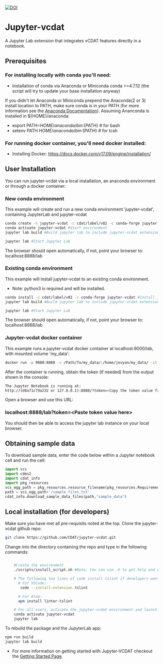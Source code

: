 [![DOI](https://zenodo.org/badge/147574270.svg)](https://zenodo.org/badge/latestdoi/147574270)

# Jupyter-vcdat

A Jupyter Lab extension that integrates vCDAT features directly in a notebook.

## Prerequisites

### For installing locally with conda you'll need:
- Installation of conda via Anaconda or Miniconda conda >=4.7.12 (the script
  will try to update your base installation anyway)

If you didn't let Anaconda or Miniconda prepend the Anaconda(2 or 3) install location to PATH, make sure conda is in your PATH (for more information see the [Anaconda Documentation](https://docs.anaconda.com/anaconda/user-guide/faq/#installing-anaconda)). Assuming Ananconda is installed in ${HOME}/anaconda:
* export PATH=${HOME}/anaconda/bin:${PATH} # for bash
* setenv PATH ${HOME}/anaconda/bin:${PATH} # for tcsh

### For running docker container, you'll need docker installed:
- Installing Docker: https://docs.docker.com/v17.09/engine/installation/

## User Installation

You can run jupyter-vcdat via a local installation, an anaconda environment or through a docker container.

### New conda environment

This example will create and run a new conda environment 'jupyter-vcdat', containing JupyterLab and jupyter-vcdat

```bash
conda create -n jupyter-vcdat -c cdat/label/v82 -c conda-forge jupyter-vcdat #Create conda environment
conda activate jupyter-vcdat #Start environment
jupyter lab build #Build jupyter lab to include jupyter-vcdat extension (only for first time installation)

jupyter lab #Start Jupyter Lab
```

The browser should open automatically, if not, point your browser to: localhost:8888/lab

### Existing conda environment

This example will install jupyter-vcdat to an existing conda environment.
* Note: python3 is required and will be installed.

```bash
conda install -c cdat/label/v82 -c conda-forge jupyter-vcdat #Install jupyter-vcdat
jupyter lab build #Build jupyter lab to include jupyter-vcdat extension (only for first time installation)

jupyter lab #Start Jupyter Lab
```

The browser should open automatically, if not, point your browser to: localhost:8888/lab

### Jupyter-vcdat docker container

This example runs a jupyter-vcdat docker container at localhost:9000/lab, with mounted volume 'my_data':

```bash
docker run -p 9000:8888 -v /Path/To/my_data/:/home/jovyan/my_data/ -it cdat/vcdat:latest jupyter lab #Run the image
```

After the container is running, obtain the token (if needed) from the output shown in the console:

```bash
The Jupyter Notebook is running at:
http://(d8a71c79a232 or 127.0.0.1):8888/?token=<Copy the token value from here>
```

Open a browser and use this URL:

### localhost:8888/lab?token=\<Paste token value here>

You should then be able to access the jupyter lab instance on your local browser.

## Obtaining sample data

To download sample data, enter the code below within a Jupyter notebook cell and run the cell:

```python
import vcs
import cdms2
import cdat_info
import pkg_resources
vcs_egg_path = pkg_resources.resource_filename(pkg_resources.Requirement.parse("vcs"), "share/vcs")
path = vcs_egg_path+'/sample_files.txt'
cdat_info.download_sample_data_files(path,"sample_data")
```


## Local installation (for developers)

Make sure you have met all pre-requisits noted at the top.
Clone the jupyter-vcdat github repo:

```bash
git clone https://github.com/CDAT/jupyter-vcdat.git
```

Change into the directory containing the repo and type in the following commands:

```bash

    #Create the environment
    ./scripts/install_script.sh #Note: You can use -h to get help and options for installation script.

    # The following two lines of code install tslint if developers want to use it (optional):
      # For VSCode:
       code --install-extension tslint

      # For Atom:
      apm install linter-tslint

    # For all users, activate the jupyter-vcdat environment and launch the JupyterLab interface
    conda activate jupyter-vcdat
    jupyter lab

```

To rebuild the package and the JupyterLab app:

```bash
npm run build
jupyter lab build
```

* For more information on getting started with Jupyter-VCDAT checkout the [Getting Started Page](https://github.com/CDAT/jupyter-vcdat/wiki/Getting-Started).